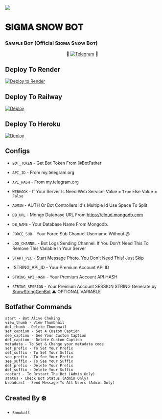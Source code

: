 <img src="https://user-images.githubusercontent.com/73097560/115834477-dbab4500-a447-11eb-908a-139a6edaec5c.gif">

# 𝐒𝐈𝐆𝐌𝐀 𝐒𝐍𝐎𝐖 𝐁𝐎𝐓


### Sᴀᴍᴩʟᴇ Bᴏᴛ (Official Sɪɢᴍᴀ Sɴᴏᴡ Bᴏᴛ)

<p align="center">
🤖 <a href="https://t.me/SigmaSnowBot"><img title="Telegram" src="https://img.shields.io/static/v1?label=SigmaSnow&message=BOT&color=blue-green"></a> 🤖
</p>


## Deploy To Render              

[![Deploy to Render](https://render.com/images/deploy-to-render-button.svg)](https://render.com/deploy?repo=https://github.com/Snowball-0/Sigma-Snow-Bot)

## Deploy To Railway

<a href="https://graph.org/file/fabd75cd5043d2cfdc13d.jpg"><img src="https://railway.app/button.svg" alt="Deploy"></a>

## Deploy To Heroku

<a href="https://heroku.com/deploy?template=https://github.com/Snowball-0/Sigma-Snow-Bot"><img src="https://www.herokucdn.com/deploy/button.svg" alt="Deploy"></a>



## Configs 

* `BOT_TOKEN`  - Get Bot Token From @BotFather

* `API_ID` - From my.telegram.org 

* `API_HASH` - From my.telegram.org

* `WEBHOOK` - If Your Server Is Need Web Service! Value = `True` Else Value = `False`

* `ADMIN` - AUTH Or Bot Controllers Id's Multiple Id Use Space To Split 

* `DB_URL`  - Mongo Database URL From https://cloud.mongodb.com

* `DB_NAME`  - Your Database Name From Mongodb. 

* `FORCE_SUB` - Your Force Sub Channel Username Without @

* `LOG_CHANNEL` - Bot Logs Sending Channel. If You Don't Need This To Remove This Variable In Your Server

* `START_PIC` - Start Message Photo. You Don't Need This! Just Skip

* `STRING_API_ID - Your Premium Account API ID

* `STRING_API_HASH` - Your Premium Account API HASH

* `STRING_SESSION` - Your Premium Account SESSION STRING Generate by [SnowStringGenBot](https://t.me/SnowStringGenBot) ⚠️ OPTIONAL VARIABLE

## Botfather Commands
```
start - Bot Alive Cheking
view_thumb - View Thumbnail
del_thumb - Delete Thumbnail
set_caption - Set A Custom Caption
see_caption - See Your Custom Caption
del_caption - Delete Custom Caption
metadata - To Set & Change your metadata code
set_prefix - To Set Your Prefix
set_suffix - To Set Your Suffix
see_prefix - To See Your Prefix
see_suffix - To See Your Suffix
del_prefix - Delete Your Prefix
del_suffix - Delete Your Suffix
restart - To Rrstart The Bot (Admin Only)
status - Check Bot Status (Admin Only)
broadcast - Send Message To All Users (Admin Only)
```

## Created By ❄️
- `Snowball` 
